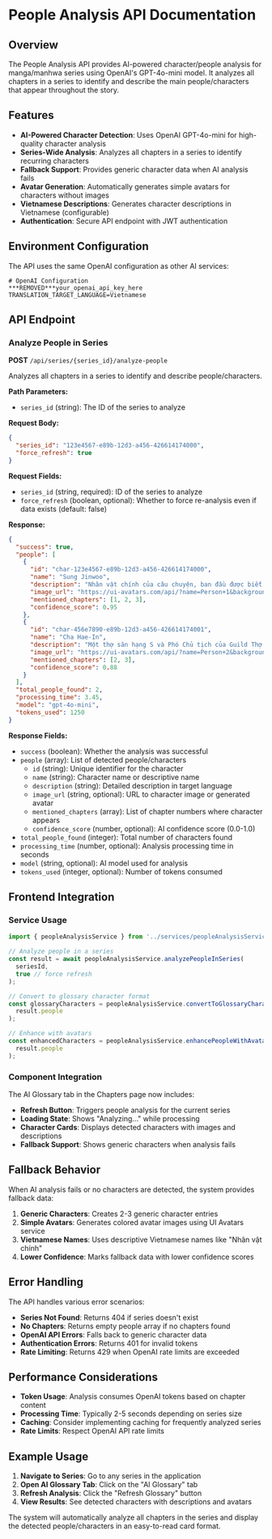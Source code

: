 # People Analysis API Documentation

## Overview

The People Analysis API provides AI-powered character/people analysis for manga/manhwa series using OpenAI's GPT-4o-mini model. It analyzes all chapters in a series to identify and describe the main people/characters that appear throughout the story.

## Features

- **AI-Powered Character Detection**: Uses OpenAI GPT-4o-mini for high-quality character analysis
- **Series-Wide Analysis**: Analyzes all chapters in a series to identify recurring characters
- **Fallback Support**: Provides generic character data when AI analysis fails
- **Avatar Generation**: Automatically generates simple avatars for characters without images
- **Vietnamese Descriptions**: Generates character descriptions in Vietnamese (configurable)
- **Authentication**: Secure API endpoint with JWT authentication

## Environment Configuration

The API uses the same OpenAI configuration as other AI services:

```env
# OpenAI Configuration
***REMOVED***your_openai_api_key_here
TRANSLATION_TARGET_LANGUAGE=Vietnamese
```

## API Endpoint

### Analyze People in Series

**POST** `/api/series/{series_id}/analyze-people`

Analyzes all chapters in a series to identify and describe people/characters.

**Path Parameters:**

- `series_id` (string): The ID of the series to analyze

**Request Body:**

```json
{
  "series_id": "123e4567-e89b-12d3-a456-426614174000",
  "force_refresh": true
}
```

**Request Fields:**

- `series_id` (string, required): ID of the series to analyze
- `force_refresh` (boolean, optional): Whether to force re-analysis even if data exists (default: false)

**Response:**

```json
{
  "success": true,
  "people": [
    {
      "id": "char-123e4567-e89b-12d3-a456-426614174000",
      "name": "Sung Jinwoo",
      "description": "Nhân vật chính của câu chuyện, ban đầu được biết đến là 'Thợ săn yếu nhất thế giới.' Trải qua một sự thức tỉnh độc đáo, cho phép anh ta nâng cấp và trở nên mạnh mẽ hơn bằng cách hoàn thành các nhiệm vụ trong một 'Hệ thống' bí ẩn.",
      "image_url": "https://ui-avatars.com/api/?name=Person+1&background=blue&color=fff&size=128",
      "mentioned_chapters": [1, 2, 3],
      "confidence_score": 0.95
    },
    {
      "id": "char-456e7890-e89b-12d3-a456-426614174001",
      "name": "Cha Hae-In",
      "description": "Một thợ săn hạng S và Phó Chủ tịch của Guild Thợ săn. Sở hữu khả năng đặc biệt có thể ngửi thấy mana, điều này thường khiến cô khó chịu khi ở gần các thợ săn khác.",
      "image_url": "https://ui-avatars.com/api/?name=Person+2&background=green&color=fff&size=128",
      "mentioned_chapters": [2, 3],
      "confidence_score": 0.88
    }
  ],
  "total_people_found": 2,
  "processing_time": 3.45,
  "model": "gpt-4o-mini",
  "tokens_used": 1250
}
```

**Response Fields:**

- `success` (boolean): Whether the analysis was successful
- `people` (array): List of detected people/characters
  - `id` (string): Unique identifier for the character
  - `name` (string): Character name or descriptive name
  - `description` (string): Detailed description in target language
  - `image_url` (string, optional): URL to character image or generated avatar
  - `mentioned_chapters` (array): List of chapter numbers where character appears
  - `confidence_score` (number, optional): AI confidence score (0.0-1.0)
- `total_people_found` (integer): Total number of characters found
- `processing_time` (number, optional): Analysis processing time in seconds
- `model` (string, optional): AI model used for analysis
- `tokens_used` (integer, optional): Number of tokens consumed

## Frontend Integration

### Service Usage

```typescript
import { peopleAnalysisService } from '../services/peopleAnalysisService';

// Analyze people in a series
const result = await peopleAnalysisService.analyzePeopleInSeries(
  seriesId,
  true // force refresh
);

// Convert to glossary character format
const glossaryCharacters = peopleAnalysisService.convertToGlossaryCharacters(
  result.people
);

// Enhance with avatars
const enhancedCharacters = peopleAnalysisService.enhancePeopleWithAvatars(
  result.people
);
```

### Component Integration

The AI Glossary tab in the Chapters page now includes:

- **Refresh Button**: Triggers people analysis for the current series
- **Loading State**: Shows "Analyzing..." while processing
- **Character Cards**: Displays detected characters with images and descriptions
- **Fallback Support**: Shows generic characters when analysis fails

## Fallback Behavior

When AI analysis fails or no characters are detected, the system provides fallback data:

1. **Generic Characters**: Creates 2-3 generic character entries
2. **Simple Avatars**: Generates colored avatar images using UI Avatars service
3. **Vietnamese Names**: Uses descriptive Vietnamese names like "Nhân vật chính"
4. **Lower Confidence**: Marks fallback data with lower confidence scores

## Error Handling

The API handles various error scenarios:

- **Series Not Found**: Returns 404 if series doesn't exist
- **No Chapters**: Returns empty people array if no chapters found
- **OpenAI API Errors**: Falls back to generic character data
- **Authentication Errors**: Returns 401 for invalid tokens
- **Rate Limiting**: Returns 429 when OpenAI rate limits are exceeded

## Performance Considerations

- **Token Usage**: Analysis consumes OpenAI tokens based on chapter content
- **Processing Time**: Typically 2-5 seconds depending on series size
- **Caching**: Consider implementing caching for frequently analyzed series
- **Rate Limits**: Respect OpenAI API rate limits

## Example Usage

1. **Navigate to Series**: Go to any series in the application
2. **Open AI Glossary Tab**: Click on the "AI Glossary" tab
3. **Refresh Analysis**: Click the "Refresh Glossary" button
4. **View Results**: See detected characters with descriptions and avatars

The system will automatically analyze all chapters in the series and display the detected people/characters in an easy-to-read card format.
